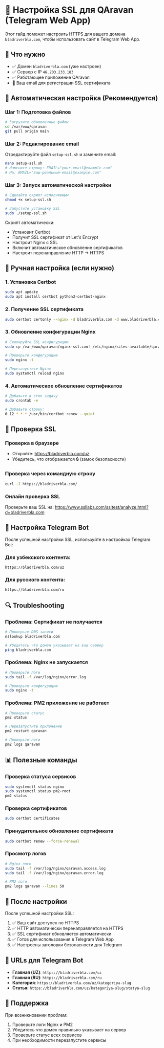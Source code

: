 # 🔐 Настройка SSL для QAravan (Telegram Web App)

Этот гайд поможет настроить HTTPS для вашего домена `bladriverbla.com`, чтобы использовать сайт в Telegram Web App.

## 🎯 Что нужно

- ✅ Домен `bladriverbla.com` (уже настроен)
- ✅ Сервер с IP `46.203.233.183` 
- ✅ Работающее приложение QAravan
- 📧 Ваш email для регистрации SSL сертификата

## 🚀 Автоматическая настройка (Рекомендуется)

### Шаг 1: Подготовка файлов

```bash
# Загрузите обновленные файлы
cd /var/www/qaravan
git pull origin main
```

### Шаг 2: Редактирование email

Отредактируйте файл `setup-ssl.sh` и замените email:

```bash
nano setup-ssl.sh
# Измените строку: EMAIL="your-email@example.com"
# На: EMAIL="ваш-реальный-email@example.com"
```

### Шаг 3: Запуск автоматической настройки

```bash
# Сделайте скрипт исполняемым
chmod +x setup-ssl.sh

# Запустите установку SSL
sudo ./setup-ssl.sh
```

Скрипт автоматически:
- Установит Certbot
- Получит SSL сертификат от Let's Encrypt
- Настроит Nginx с SSL
- Включит автоматическое обновление сертификатов
- Настроит перенаправление HTTP → HTTPS

## 🔧 Ручная настройка (если нужно)

### 1. Установка Certbot

```bash
sudo apt update
sudo apt install certbot python3-certbot-nginx
```

### 2. Получение SSL сертификата

```bash
sudo certbot certonly --nginx -d bladriverbla.com -d www.bladriverbla.com
```

### 3. Обновление конфигурации Nginx

```bash
# Скопируйте SSL конфигурацию
sudo cp /var/www/qaravan/nginx-ssl.conf /etc/nginx/sites-available/qaravan

# Проверьте конфигурацию
sudo nginx -t

# Перезапустите Nginx
sudo systemctl reload nginx
```

### 4. Автоматическое обновление сертификатов

```bash
# Добавьте в cron задачу
sudo crontab -e

# Добавьте строку:
0 12 * * * /usr/bin/certbot renew --quiet
```

## 🧪 Проверка SSL

### Проверка в браузере
- Откройте: https://bladriverbla.com/uz
- Убедитесь, что отображается 🔒 (замок безопасности)

### Проверка через командную строку
```bash
curl -I https://bladriverbla.com/
```

### Онлайн проверка SSL
Проверьте ваш SSL на: https://www.ssllabs.com/ssltest/analyze.html?d=bladriverbla.com

## 🤖 Настройка Telegram Bot

После успешной настройки SSL, используйте в настройках Telegram Bot:

### Для узбекского контента:
```
https://bladriverbla.com/uz
```

### Для русского контента:
```
https://bladriverbla.com/ru
```

## 🔍 Troubleshooting

### Проблема: Сертификат не получается

```bash
# Проверьте DNS записи
nslookup bladriverbla.com

# Убедитесь что домен указывает на ваш сервер
ping bladriverbla.com
```

### Проблема: Nginx не запускается

```bash
# Проверьте логи
sudo tail -f /var/log/nginx/error.log

# Проверьте конфигурацию
sudo nginx -t
```

### Проблема: PM2 приложение не работает

```bash
# Проверьте статус
pm2 status

# Перезапустите приложение
pm2 restart qaravan

# Проверьте логи
pm2 logs qaravan
```

## 📊 Полезные команды

### Проверка статуса сервисов
```bash
sudo systemctl status nginx
sudo systemctl status pm2-root
pm2 status
```

### Проверка сертификатов
```bash
sudo certbot certificates
```

### Принудительное обновление сертификата
```bash
sudo certbot renew --force-renewal
```

### Просмотр логов
```bash
# Nginx логи
sudo tail -f /var/log/nginx/qaravan.access.log
sudo tail -f /var/log/nginx/qaravan.error.log

# PM2 логи
pm2 logs qaravan --lines 50
```

## 🎉 После настройки

После успешной настройки SSL:

1. ✅ Ваш сайт доступен по HTTPS
2. ✅ HTTP автоматически перенаправляется на HTTPS  
3. ✅ SSL сертификат обновляется автоматически
4. ✅ Готов для использования в Telegram Web App
5. ✅ Настроены заголовки безопасности для Telegram

## 🔗 URLs для Telegram Bot

- **Главная (UZ)**: `https://bladriverbla.com/uz`
- **Главная (RU)**: `https://bladriverbla.com/ru`
- **Категория**: `https://bladriverbla.com/uz/kategoriya-slug`
- **Статья**: `https://bladriverbla.com/uz/kategoriya-slug/statya-slug`

## 📧 Поддержка

При возникновении проблем:
1. Проверьте логи Nginx и PM2
2. Убедитесь что домен правильно указывает на сервер
3. Проверьте статус всех сервисов
4. При необходимости перезапустите сервисы 